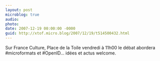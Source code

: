 ```yaml
---
layout: post
microblog: true
audio: 
photo: 
date: 2007-12-19 00:00:00 -0000
guid: http://xtof.micro.blog/2007/12/19/t514500432.html
---
```

Sur France Culture, Place de la Toile vendredi à 11h00 le débat abordera #microformats et #OpenID... idées et actus welcome.
